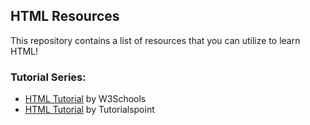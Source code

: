 ## HTML Resources

This repository contains a list of resources that you can utilize to learn HTML!

### Tutorial Series:

- [HTML Tutorial](https://www.w3schools.com/html/) by W3Schools
- [HTML Tutorial](https://www.tutorialspoint.com/html/index.htm) by Tutorialspoint
